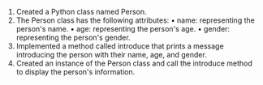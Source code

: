 1.	Created a Python class named Person.
2.	The Person class has the following attributes:
•	name: representing the person's name.
•	age: representing the person's age.
•	gender: representing the person's gender.
3.	Implemented a method called introduce that prints a message introducing the person with their name, age, and gender.
4.	Created an instance of the Person class and call the introduce method to display the person's information.
